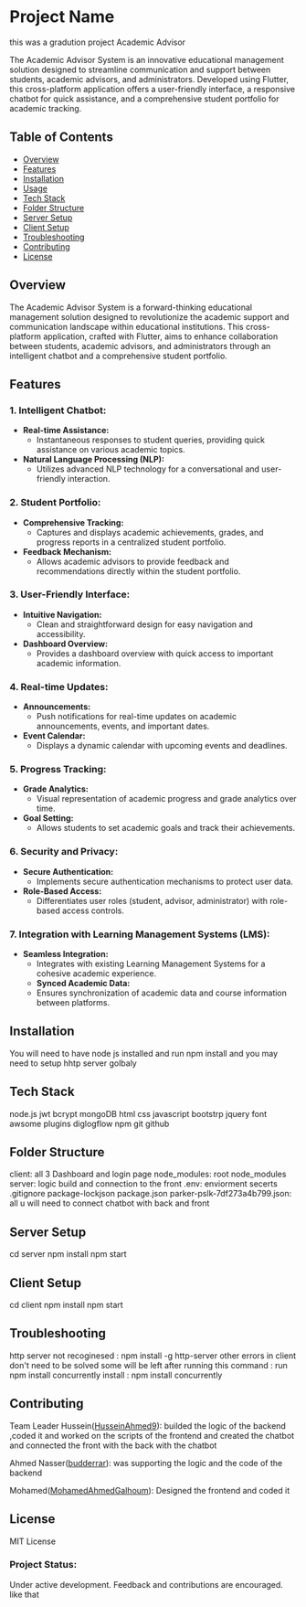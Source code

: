 # Project Name
this was a gradution project Academic Advisor

The Academic Advisor System is an innovative educational management solution designed to streamline communication and support between students, academic advisors, and administrators. Developed using Flutter, this cross-platform application offers a user-friendly interface, a responsive chatbot for quick assistance, and a comprehensive student portfolio for academic tracking.
## Table of Contents

- [Overview](#overview)
- [Features](#features)
- [Installation](#installation)
- [Usage](#usage)
- [Tech Stack](#tech-stack)
- [Folder Structure](#folder-structure)
- [Server Setup](#server-setup)
- [Client Setup](#client-setup)
- [Troubleshooting](#troubleshooting)
- [Contributing](#contributing)
- [License](#license)

## Overview

The Academic Advisor System is a forward-thinking educational management solution designed to revolutionize the academic support and communication landscape within educational institutions. This cross-platform application, crafted with Flutter, aims to enhance collaboration between students, academic advisors, and administrators through an intelligent chatbot and a comprehensive student portfolio.

## Features

### 1. **Intelligent Chatbot:**
   - **Real-time Assistance:**
     - Instantaneous responses to student queries, providing quick assistance on various academic topics.
   - **Natural Language Processing (NLP):**
     - Utilizes advanced NLP technology for a conversational and user-friendly interaction.

### 2. **Student Portfolio:**
   - **Comprehensive Tracking:**
     - Captures and displays academic achievements, grades, and progress reports in a centralized student portfolio.
   - **Feedback Mechanism:**
     - Allows academic advisors to provide feedback and recommendations directly within the student portfolio.

### 3. **User-Friendly Interface:**
   - **Intuitive Navigation:**
     - Clean and straightforward design for easy navigation and accessibility.
   - **Dashboard Overview:**
     - Provides a dashboard overview with quick access to important academic information.

### 4. **Real-time Updates:**
   - **Announcements:**
     - Push notifications for real-time updates on academic announcements, events, and important dates.
   - **Event Calendar:**
     - Displays a dynamic calendar with upcoming events and deadlines.

### 5. **Progress Tracking:**
   - **Grade Analytics:**
     - Visual representation of academic progress and grade analytics over time.
   - **Goal Setting:**
     - Allows students to set academic goals and track their achievements.

### 6. **Security and Privacy:**
   - **Secure Authentication:**
     - Implements secure authentication mechanisms to protect user data.
   - **Role-Based Access:**
     - Differentiates user roles (student, advisor, administrator) with role-based access controls.

### 7. **Integration with Learning Management Systems (LMS):**
   - **Seamless Integration:**
     - Integrates with existing Learning Management Systems for a cohesive academic experience.
     - **Synced Academic Data:**
     - Ensures synchronization of academic data and course information between platforms.

## Installation

You will need to have node js installed and run npm install and you may need to setup hhtp server golbaly

## Tech Stack

node.js
jwt
bcrypt
mongoDB
html
css
javascript
bootstrp
jquery
font awsome
plugins
diglogflow
npm
git
github

## Folder Structure

client: all 3 Dashboard and login page
node_modules: root node_modules
server: logic build and connection to the front
.env: enviorment secerts
.gitignore
package-lockjson
package.json
parker-pslk-7df273a4b799.json: all u will need to connect chatbot with back and front

## Server Setup

cd server
npm install
npm start

## Client Setup

cd client
npm install
npm start

## Troubleshooting

http server not recoginesed : npm install -g http-server
other errors in client don't need to be solved some will be left after running this command : run npm install
concurrently install : npm install concurrently

## Contributing

Team Leader Hussein([HusseinAhmed9](https://github.com/HusseinAhmed9)): builded the logic of the backend ,coded it and worked on the scripts of the frontend and created the chatbot and connected the front with the back with the chatbot

Ahmed Nasser([budderrar](https://github.com/budderrar)): was supporting the logic and the code of the backend

Mohamed([MohamedAhmedGalhoum](https://github.com/MohamedAhmedGalhoum)): Designed the frontend and coded it

## License

MIT License

### Project Status:

Under active development. Feedback and contributions are encouraged. like that

